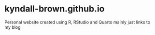 # kyndall-brown.github.io
Personal website created using R, RStudio and Quarto
mainly just links to my blog
